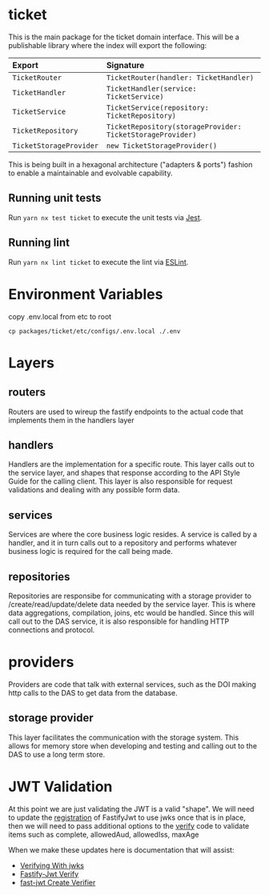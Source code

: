 # ticket

This is the main package for the ticket domain interface. This will be a
publishable library where the index will export the following:

| Export                  | Signature                                                  |
| :---------------------- | :--------------------------------------------------------- |
| `TicketRouter`          | `TicketRouter(handler: TicketHandler)`                     |
| `TicketHandler`         | `TicketHandler(service: TicketService)`                    |
| `TicketService`         | `TicketService(repository: TicketRepository)`              |
| `TicketRepository`      | `TicketRepository(storageProvider: TicketStorageProvider)` |
| `TicketStorageProvider` | `new TicketStorageProvider()`                              |

This is being built in a hexagonal architecture ("adapters & ports") fashion
to enable a maintainable and evolvable capability.

## Running unit tests

Run `yarn nx test ticket` to execute the unit tests via [Jest](https://jestjs.io).

## Running lint

Run `yarn nx lint ticket` to execute the lint via [ESLint](https://eslint.org/).

# Environment Variables

copy .env.local from etc to root

```
cp packages/ticket/etc/configs/.env.local ./.env
```

# Layers

## routers

Routers are used to wireup the fastify endpoints to the actual code that implements them in the handlers layer

## handlers

Handlers are the implementation for a specific route. This layer calls out to the service layer, and shapes that response according to the API Style Guide for the calling client. This layer is also responsible for request validations and dealing with any possible form data.

## services

Services are where the core business logic resides. A service is called by a handler, and it in turn calls out to a repository and performs whatever business logic is required for the call being made.

## repositories

Repositories are responsibe for communicating with a storage provider to /create/read/update/delete data needed by the service layer. This is where data aggregations, compilation, joins, etc would be handled. Since this will call out to the DAS service, it is also responsible for handling HTTP connections and protocol.

# providers

Providers are code that talk with external services, such as the DOI making http calls to the DAS to get data from the database.

## storage provider

This layer facilitates the communication with the storage system. This allows for memory store when developing and testing and calling out to the DAS to use a long term store.

# JWT Validation

At this point we are just validating the JWT is a valid "shape". We will need to update the [registration](https://github.com/coe/apip-mktpl-das-ticket/blob/main/src/providers/jwt/jwtProvider.ts#L9) of FastifyJwt to use jwks once that is in place, then we will need to pass additional options to the [verify](https://github.com/coe/apip-mktpl-das-ticket/blob/main/src/providers/jwt/jwtProvider.ts#L15) code to validate items such as complete, allowedAud, allowedIss, maxAge

When we make these updates here is documentation that will assist:

-   [Verifying With jwks](https://github.com/fastify/fastify-jwt#verifying-with-jwks)
-   [Fastify-Jwt Verify](https://github.com/fastify/fastify-jwt#verify)
-   [fast-jwt Create Verifier](https://github.com/nearform/fast-jwt#createverifier)
